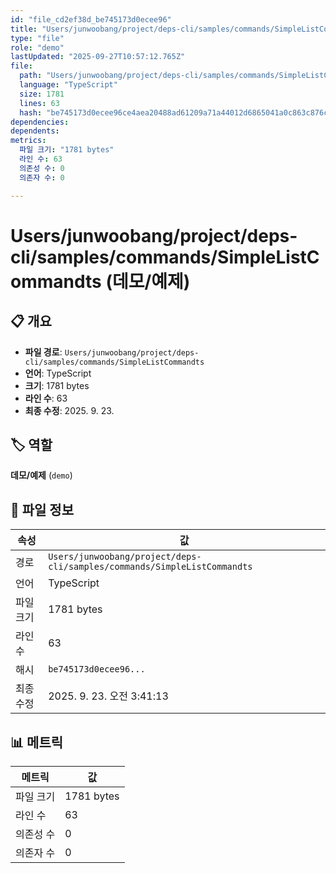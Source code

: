 ```yaml
---
id: "file_cd2ef38d_be745173d0ecee96"
title: "Users/junwoobang/project/deps-cli/samples/commands/SimpleListCommandts (데모/예제)"
type: "file"
role: "demo"
lastUpdated: "2025-09-27T10:57:12.765Z"
file:
  path: "Users/junwoobang/project/deps-cli/samples/commands/SimpleListCommandts"
  language: "TypeScript"
  size: 1781
  lines: 63
  hash: "be745173d0ecee96ce4aea20488ad61209a71a44012d6865041a0c863c876c28"
dependencies:
dependents:
metrics:
  파일 크기: "1781 bytes"
  라인 수: 63
  의존성 수: 0
  의존자 수: 0

---
```


# Users/junwoobang/project/deps-cli/samples/commands/SimpleListCommandts (데모/예제)

## 📋 개요

- **파일 경로**: `Users/junwoobang/project/deps-cli/samples/commands/SimpleListCommandts`
- **언어**: TypeScript
- **크기**: 1781 bytes
- **라인 수**: 63
- **최종 수정**: 2025. 9. 23.

## 🏷️ 역할

**데모/예제** (`demo`)

## 📄 파일 정보

| 속성 | 값 |
|------|----|
| 경로 | `Users/junwoobang/project/deps-cli/samples/commands/SimpleListCommandts` |
| 언어 | TypeScript |
| 파일 크기 | 1781 bytes |
| 라인 수 | 63 |
| 해시 | `be745173d0ecee96...` |
| 최종 수정 | 2025. 9. 23. 오전 3:41:13 |

## 📊 메트릭

| 메트릭 | 값 |
|--------|----|
| 파일 크기 | 1781 bytes |
| 라인 수 | 63 |
| 의존성 수 | 0 |
| 의존자 수 | 0 |

